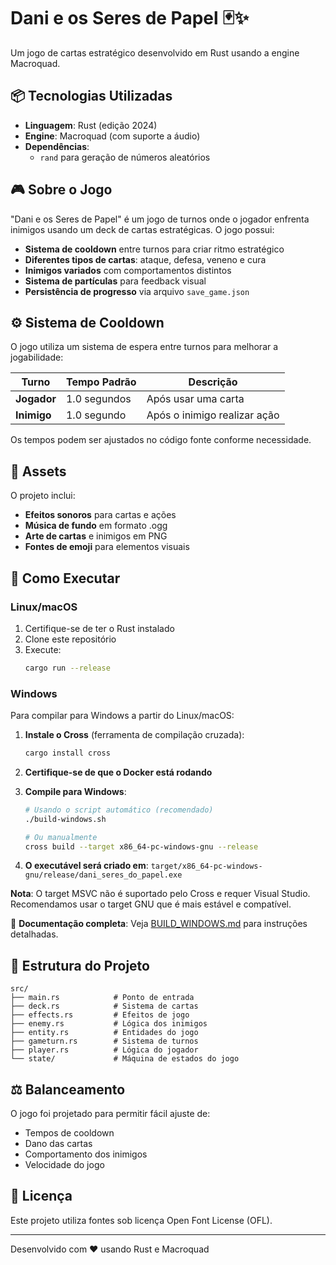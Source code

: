 # Dani e os Seres de Papel 🃏✨

Um jogo de cartas estratégico desenvolvido em Rust usando a engine Macroquad.

## 📦 Tecnologias Utilizadas
- **Linguagem**: Rust (edição 2024)
- **Engine**: Macroquad (com suporte a áudio)
- **Dependências**:
  - `rand` para geração de números aleatórios

## 🎮 Sobre o Jogo
"Dani e os Seres de Papel" é um jogo de turnos onde o jogador enfrenta inimigos usando um deck de cartas estratégicas. O jogo possui:

- **Sistema de cooldown** entre turnos para criar ritmo estratégico
- **Diferentes tipos de cartas**: ataque, defesa, veneno e cura
- **Inimigos variados** com comportamentos distintos
- **Sistema de partículas** para feedback visual
- **Persistência de progresso** via arquivo `save_game.json`

## ⚙️ Sistema de Cooldown
O jogo utiliza um sistema de espera entre turnos para melhorar a jogabilidade:

| Turno       | Tempo Padrão | Descrição                     |
|-------------|--------------|-------------------------------|
| **Jogador** | 1.0 segundos | Após usar uma carta           |
| **Inimigo** | 1.0 segundo  | Após o inimigo realizar ação  |

Os tempos podem ser ajustados no código fonte conforme necessidade.

## 🎵 Assets
O projeto inclui:
- **Efeitos sonoros** para cartas e ações
- **Música de fundo** em formato .ogg
- **Arte de cartas** e inimigos em PNG
- **Fontes de emoji** para elementos visuais

## 🚀 Como Executar

### Linux/macOS
1. Certifique-se de ter o Rust instalado
2. Clone este repositório
3. Execute:
   ```bash
   cargo run --release
   ```

### Windows
Para compilar para Windows a partir do Linux/macOS:

1. **Instale o Cross** (ferramenta de compilação cruzada):
   ```bash
   cargo install cross
   ```

2. **Certifique-se de que o Docker está rodando**

3. **Compile para Windows**:
   ```bash
   # Usando o script automático (recomendado)
   ./build-windows.sh
   
   # Ou manualmente
   cross build --target x86_64-pc-windows-gnu --release
   ```

4. **O executável será criado em**: `target/x86_64-pc-windows-gnu/release/dani_seres_do_papel.exe`

**Nota**: O target MSVC não é suportado pelo Cross e requer Visual Studio. Recomendamos usar o target GNU que é mais estável e compatível.

📖 **Documentação completa**: Veja [BUILD_WINDOWS.md](BUILD_WINDOWS.md) para instruções detalhadas.

## 📂 Estrutura do Projeto
```
src/
├── main.rs            # Ponto de entrada
├── deck.rs            # Sistema de cartas
├── effects.rs         # Efeitos de jogo
├── enemy.rs           # Lógica dos inimigos
├── entity.rs          # Entidades do jogo
├── gameturn.rs        # Sistema de turnos
├── player.rs          # Lógica do jogador
└── state/             # Máquina de estados do jogo
```

## ⚖️ Balanceamento
O jogo foi projetado para permitir fácil ajuste de:
- Tempos de cooldown
- Dano das cartas
- Comportamento dos inimigos
- Velocidade do jogo

## 📜 Licença
Este projeto utiliza fontes sob licença Open Font License (OFL).

---

Desenvolvido com ❤️ usando Rust e Macroquad
